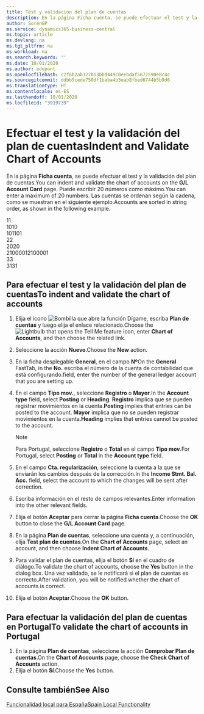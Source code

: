 ```yaml
---
title: Test y validación del plan de cuentas
description: En la página Ficha cuenta, se puede efectuar el test y la validación del plan de cuentas. Puede escribir 20 números como máximo. Las cuentas se ordenan según la cadena.
author: SorenGP
ms.service: dynamics365-business-central
ms.topic: article
ms.devlang: na
ms.tgt_pltfrm: na
ms.workload: na
ms.search.keywords: ''
ms.date: 10/01/2020
ms.author: edupont
ms.openlocfilehash: c2f6b2ab127b13bbd449c0eebdaf5672590e8c4c
ms.sourcegitcommit: ddbb5cede750df1baba4b3eab8fbed6744b5b9d6
ms.translationtype: HT
ms.contentlocale: es-ES
ms.lasthandoff: 10/01/2020
ms.locfileid: "3919739"
---
```

# <a name="indent-and-validate-chart-of-accounts"></a><span data-ttu-id="bc005-105">Efectuar el test y la validación del plan de cuentas</span><span class="sxs-lookup"><span data-stu-id="bc005-105">Indent and Validate Chart of Accounts</span></span>
<span data-ttu-id="bc005-106">En la página **Ficha cuenta**, se puede efectuar el test y la validación del plan de cuentas.</span><span class="sxs-lookup"><span data-stu-id="bc005-106">You can indent and validate the chart of accounts on the **G/L Account Card** page.</span></span> <span data-ttu-id="bc005-107">Puede escribir 20 números como máximo.</span><span class="sxs-lookup"><span data-stu-id="bc005-107">You can enter a maximum of 20 numbers.</span></span> <span data-ttu-id="bc005-108">Las cuentas se ordenan según la cadena, como se muestran en el siguiente ejemplo.</span><span class="sxs-lookup"><span data-stu-id="bc005-108">Accounts are sorted in string order, as shown in the following example.</span></span>  

<span data-ttu-id="bc005-109">1</span><span class="sxs-lookup"><span data-stu-id="bc005-109">1</span></span>  
<span data-ttu-id="bc005-110">10</span><span class="sxs-lookup"><span data-stu-id="bc005-110">10</span></span>  
<span data-ttu-id="bc005-111">101</span><span class="sxs-lookup"><span data-stu-id="bc005-111">101</span></span>  
<span data-ttu-id="bc005-112">2</span><span class="sxs-lookup"><span data-stu-id="bc005-112">2</span></span>  
<span data-ttu-id="bc005-113">20</span><span class="sxs-lookup"><span data-stu-id="bc005-113">20</span></span>  
<span data-ttu-id="bc005-114">2100001</span><span class="sxs-lookup"><span data-stu-id="bc005-114">2100001</span></span>  
<span data-ttu-id="bc005-115">3</span><span class="sxs-lookup"><span data-stu-id="bc005-115">3</span></span>  
<span data-ttu-id="bc005-116">31</span><span class="sxs-lookup"><span data-stu-id="bc005-116">31</span></span>  

## <a name="to-indent-and-validate-the-chart-of-accounts"></a><span data-ttu-id="bc005-117">Para efectuar el test y la validación del plan de cuentas</span><span class="sxs-lookup"><span data-stu-id="bc005-117">To indent and validate the chart of accounts</span></span>  

1.  <span data-ttu-id="bc005-118">Elija el icono ![Bombilla que abre la función Dígame](../../media/ui-search/search_small.png "Dígame qué desea hacer"), escriba **Plan de cuentas** y luego elija el enlace relacionado.</span><span class="sxs-lookup"><span data-stu-id="bc005-118">Choose the ![Lightbulb that opens the Tell Me feature](../../media/ui-search/search_small.png "Tell me what you want to do") icon, enter **Chart of Accounts**, and then choose the related link.</span></span>  
2.  <span data-ttu-id="bc005-119">Seleccione la acción **Nuevo**.</span><span class="sxs-lookup"><span data-stu-id="bc005-119">Choose the **New** action.</span></span>  
3.  <span data-ttu-id="bc005-120">En la ficha desplegable **General**, en el campo **Nº**</span><span class="sxs-lookup"><span data-stu-id="bc005-120">On the **General** FastTab, in the **No.**</span></span> <span data-ttu-id="bc005-121">escriba el número de la cuenta de contabilidad que está configurando.</span><span class="sxs-lookup"><span data-stu-id="bc005-121">field, enter the number of the general ledger account that you are setting up.</span></span>  
4.  <span data-ttu-id="bc005-122">En el campo **Tipo mov.**, seleccione **Registro** o **Mayor**.</span><span class="sxs-lookup"><span data-stu-id="bc005-122">In the **Account type** field, select **Posting** or **Heading**.</span></span> <span data-ttu-id="bc005-123">**Registro** implica que se pueden registrar movimientos en la cuenta.</span><span class="sxs-lookup"><span data-stu-id="bc005-123">**Posting** implies that entries can be posted to the account.</span></span> <span data-ttu-id="bc005-124">**Mayor** implica que no se pueden registrar movimientos en la cuenta.</span><span class="sxs-lookup"><span data-stu-id="bc005-124">**Heading** implies that entries cannot be posted to the account.</span></span>  

    > [!NOTE]  
    >  <span data-ttu-id="bc005-125">Para Portugal, seleccione **Registro** o **Total** en el campo **Tipo mov**.</span><span class="sxs-lookup"><span data-stu-id="bc005-125">For Portugal, select **Posting** or **Total** in the **Account type** field.</span></span>  

5.  <span data-ttu-id="bc005-126">En el campo **Cta. regularización**, seleccione la cuenta a la que se enviarán los cambios después de la corrección.</span><span class="sxs-lookup"><span data-stu-id="bc005-126">In the **Income Stmt. Bal. Acc.** field, select the account to which the changes will be sent after correction.</span></span>  
6.  <span data-ttu-id="bc005-127">Escriba información en el resto de campos relevantes.</span><span class="sxs-lookup"><span data-stu-id="bc005-127">Enter information into the other relevant fields.</span></span>  
7.  <span data-ttu-id="bc005-128">Elija el botón **Aceptar** para cerrar la página **Ficha cuenta**.</span><span class="sxs-lookup"><span data-stu-id="bc005-128">Choose the **OK** button to close the **G/L Account Card** page.</span></span>  
8.  <span data-ttu-id="bc005-129">En la página **Plan de cuentas**, seleccione una cuenta y, a continuación, elija **Test plan de cuentas**.</span><span class="sxs-lookup"><span data-stu-id="bc005-129">On the **Chart of Accounts** page, select an account, and then choose **Indent Chart of Accounts**.</span></span>  
9. <span data-ttu-id="bc005-130">Para validar el plan de cuentas, elija el botón **Sí** en el cuadro de diálogo.</span><span class="sxs-lookup"><span data-stu-id="bc005-130">To validate the chart of accounts, choose the **Yes** button in the dialog box.</span></span> <span data-ttu-id="bc005-131">Una vez validado, se le notificará si el plan de cuentas es correcto.</span><span class="sxs-lookup"><span data-stu-id="bc005-131">After validation, you will be notified whether the chart of accounts is correct.</span></span>  
10. <span data-ttu-id="bc005-132">Elija el botón **Aceptar**.</span><span class="sxs-lookup"><span data-stu-id="bc005-132">Choose the **OK** button.</span></span>  

## <a name="to-validate-the-chart-of-accounts-in-portugal"></a><span data-ttu-id="bc005-133">Para efectuar la validación del plan de cuentas en Portugal</span><span class="sxs-lookup"><span data-stu-id="bc005-133">To validate the chart of accounts in Portugal</span></span>  

1.  <span data-ttu-id="bc005-134">En la página **Plan de cuentas**, seleccione la acción **Comprobar Plan de cuentas**.</span><span class="sxs-lookup"><span data-stu-id="bc005-134">On the **Chart of Accounts** page, choose the **Check Chart of Accounts** action.</span></span>  
2.  <span data-ttu-id="bc005-135">Elija el botón **Sí**.</span><span class="sxs-lookup"><span data-stu-id="bc005-135">Choose the **Yes** button.</span></span>  

## <a name="see-also"></a><span data-ttu-id="bc005-136">Consulte también</span><span class="sxs-lookup"><span data-stu-id="bc005-136">See Also</span></span>  
[<span data-ttu-id="bc005-137">Funcionalidad local para España</span><span class="sxs-lookup"><span data-stu-id="bc005-137">Spain Local Functionality</span></span>](spain-local-functionality.md)

